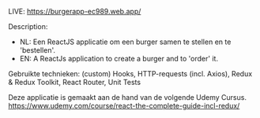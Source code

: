 LIVE: https://burgerapp-ec989.web.app/ <br>

Description: <br>
- NL: Een ReactJS applicatie om een burger samen te stellen en te 'bestellen'.
-  EN: A ReactJs application to create a burger and to 'order' it.

Gebruikte technieken: 
(custom) Hooks, HTTP-requests (incl. Axios), Redux & Redux Toolkit, React Router, Unit Tests

Deze applicatie is gemaakt aan de hand van de volgende Udemy Cursus.
https://www.udemy.com/course/react-the-complete-guide-incl-redux/
